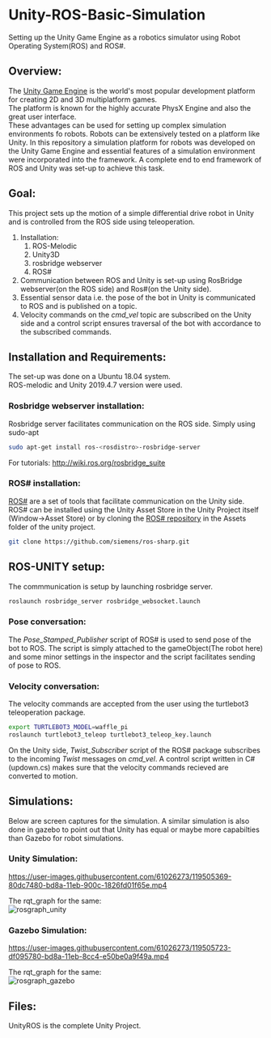 # Unity-ROS-Basic-Simulation
Setting up the Unity Game Engine as a robotics simulator using Robot Operating System(ROS) and ROS#.</br>

## Overview:  
The [Unity Game Engine](https://unity.com/) is the world's most popular development platform for creating 2D and 3D multiplatform games.</br>
The platform is known for the highly accurate PhysX Engine and also the great user interface.</br>
These advantages can be used for setting up complex simulation environments fo robots. Robots can be extensively tested on a platform like Unity.
In this repository a simulation platform for robots was developed on the Unity Game Engine and essential features of a simulation environment were incorporated into the framework. A complete end to end framework of ROS and Unity was set-up to achieve this task.

## Goal:
This project sets up the motion of a simple differential drive robot in Unity and is controlled from the ROS side using teleoperation. 
1. Installation:</br>
    1. ROS-Melodic
    2. Unity3D
    3. rosbridge webserver
    4. ROS#
2. Communication between ROS and Unity is set-up using RosBridge webserver(on the ROS side) and Ros#(on the Unity side).
3. Essential sensor data i.e. the pose of the bot in Unity is communicated to ROS and is published on a topic.
4. Velocity commands on the _cmd_vel_ topic are subscribed on the Unity side and a control script ensures traversal of the bot with accordance to the subscribed commands.  

## Installation and Requirements:</br>
The set-up was done on a Ubuntu 18.04 system.</br>
ROS-melodic and Unity 2019.4.7 version were used.</br>
### Rosbridge webserver installation:
Rosbridge server facilitates communication on the ROS side.
Simply using sudo-apt
```sh
sudo apt-get install ros-<rosdistro>-rosbridge-server
```
For tutorials: http://wiki.ros.org/rosbridge_suite

### ROS# installation:
[ROS#](https://github.com/siemens/ros-sharp) are a set of tools that facilitate communication on the Unity side.</br>
ROS# can be installed using the Unity Asset Store in the Unity Project itself (Window->Asset Store) or by cloning the [ROS# repository](https://github.com/siemens/ros-sharp) in the Assets folder of the unity project.
```sh
git clone https://github.com/siemens/ros-sharp.git
```
## ROS-UNITY setup:
The commmunication is setup by launching rosbridge server.
```sh
roslaunch rosbridge_server rosbridge_websocket.launch
```
### Pose conversation:
The _Pose_Stamped_Publisher_ script of ROS# is used to send pose of the bot to ROS. The script is simply attached to the gameObject(The robot here) and some minor settings in the inspector and the script facilitates sending of pose to ROS.  
### Velocity conversation:
The velocity commands are accepted from the user using the turtlebot3 teleoperation package. 
```sh
export TURTLEBOT3_MODEL=waffle_pi
roslaunch turtlebot3_teleop turtlebot3_teleop_key.launch
```
On the Unity side, _Twist_Subscriber_ script of the ROS# package subscribes to the incoming _Twist_ messages on _cmd_vel_. 
A control script written in C# (updown.cs) makes sure that the velocity commands recieved are converted to motion.

## Simulations:
Below are screen captures for the simulation. A similar simulation is also done in gazebo to point out that Unity has equal or maybe more capabilties than Gazebo for robot simulations.
### Unity Simulation:
https://user-images.githubusercontent.com/61026273/119505369-80dc7480-bd8a-11eb-900c-1826fd01f65e.mp4

The rqt_graph for the same:</br>
![rosgraph_unity](https://user-images.githubusercontent.com/61026273/119505620-c39e4c80-bd8a-11eb-84a9-e6fdd1410712.jpg)

### Gazebo Simulation:
https://user-images.githubusercontent.com/61026273/119505723-df095780-bd8a-11eb-8cc4-e50be0a9f49a.mp4

The rqt_graph for the same:</br>
![rosgraph_gazebo](https://user-images.githubusercontent.com/61026273/119505869-02cc9d80-bd8b-11eb-8c16-2e5b51f6e621.jpg)

## Files:
UnityROS is the complete Unity Project.
